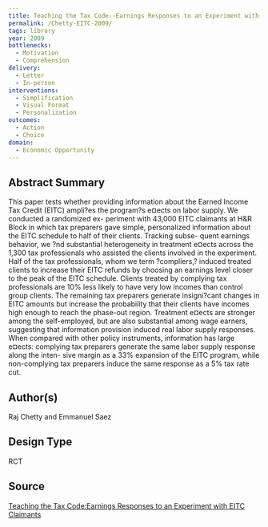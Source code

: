 ```yaml
---
title: Teaching the Tax Code--Earnings Responses to an Experiment with EITC Claimants
permalink: /Chetty-EITC-2009/
tags: library 
year: 2009
bottlenecks: 
  - Motivation
  - Comprehension 
delivery: 
  - Letter 
  - In-person 
interventions: 
  - Simplification 
  - Visual Format 
  - Personalization 
outcomes: 
  - Action  
  - Choice 
domain: 
  - Economic Opportunity
---
```

## Abstract Summary

This paper tests whether providing information about the Earned Income Tax Credit
(EITC) ampli?es the program?s e¤ects on labor supply. We conducted a randomized ex-
periment with 43,000 EITC claimants at H&R Block in which tax preparers gave simple,
personalized information about the EITC schedule to half of their clients. Tracking subse-
quent earnings behavior, we ?nd substantial heterogeneity in treatment e¤ects across the
1,300 tax professionals who assisted the clients involved in the experiment. Half of the tax
professionals, whom we term ?compliers,? induced treated clients to increase their EITC
refunds by choosing an earnings level closer to the peak of the EITC schedule. Clients
treated by complying tax professionals are 10% less likely to have very low incomes than
control group clients. The remaining tax preparers generate insigni?cant changes in EITC
amounts but increase the probability that their clients have incomes high enough to reach
the phase-out region. Treatment e¤ects are stronger among the self-employed, but are also
substantial among wage earners, suggesting that information provision induced real labor
supply responses. When compared with other policy instruments, information has large
e¤ects: complying tax preparers generate the same labor supply response along the inten-
sive margin as a 33% expansion of the EITC program, while non-complying tax preparers
induce the same response as a 5% tax rate cut.

## Author(s)

Raj Chetty and Emmanuel Saez

## Design Type

RCT

## Source

<a href="https://www.bus.umich.edu/otpr/papers/Chetty_Saez.pdf">Teaching the Tax Code:Earnings Responses to an Experiment with EITC Claimants</a>
